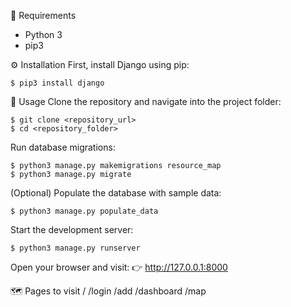 🧩 Requirements
* Python 3
* pip3

⚙️ Installation
First, install Django using pip:
```console
$ pip3 install django
```
🚀 Usage
Clone the repository and navigate into the project folder:

```console
$ git clone <repository_url>
$ cd <repository_folder>
```

Run database migrations:
```console
$ python3 manage.py makemigrations resource_map
$ python3 manage.py migrate
```

(Optional) Populate the database with sample data:
```console
$ python3 manage.py populate_data
```

Start the development server:
```console
$ python3 manage.py runserver
```

Open your browser and visit:
👉 http://127.0.0.1:8000

🗺️ Pages to visit
/
/login
/add
/dashboard
/map

